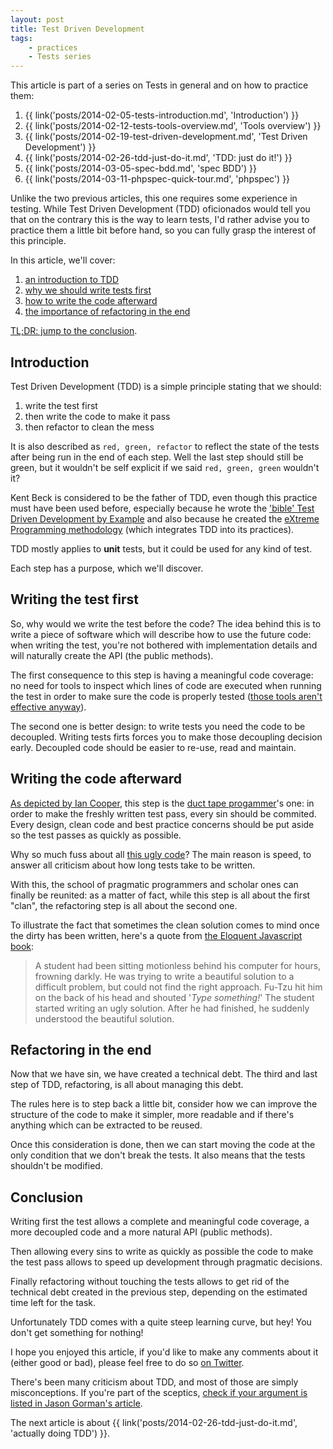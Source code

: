 ```yaml
---
layout: post
title: Test Driven Development
tags:
    - practices
    - Tests series
---
```


This article is part of a series on Tests in general and on how to practice
them:

1. {{ link('posts/2014-02-05-tests-introduction.md', 'Introduction') }}
2. {{ link('posts/2014-02-12-tests-tools-overview.md', 'Tools overview') }}
3. {{ link('posts/2014-02-19-test-driven-development.md', 'Test Driven Development') }}
4. {{ link('posts/2014-02-26-tdd-just-do-it.md', 'TDD: just do it!') }}
5. {{ link('posts/2014-03-05-spec-bdd.md', 'spec BDD') }}
6. {{ link('posts/2014-03-11-phpspec-quick-tour.md', 'phpspec') }}

Unlike the two previous articles, this one requires some experience in testing.
While Test Driven Development (TDD) oficionados would tell you that on the
contrary this is the way to learn tests, I'd rather advise you to practice them
a little bit before hand, so you can fully grasp the interest of this principle.

In this article, we'll cover:

1. [an introduction to TDD](#introduction)
2. [why we should write tests first](#writing-the-test-first)
2. [how to write the code afterward](#writing-the-code-afterward)
3. [the importance of refactoring in the end](#refactoring-in-the-end)

[TL;DR: jump to the conclusion](#conclusion).

## Introduction

Test Driven Development (TDD) is a simple principle stating that we should:

1. write the test first
2. then write the code to make it pass
3. then refactor to clean the mess

It is also described as `red, green, refactor` to reflect the state of the tests
after being run in the end of each step. Well the last step should still be
green, but it wouldn't be self explicit if we said `red, green, green` wouldn't
it?

Kent Beck is considered to be the father of TDD, even though this practice must
have been used before, especially because he wrote the
['bible' Test Driven Development by Example](http://en.wikipedia.org/wiki/Test-Driven_Development_by_Example)
and also because he created the [eXtreme Programming methodology](http://en.wikipedia.org/wiki/Extreme_Programming)
(which integrates TDD into its practices).

TDD mostly applies to **unit** tests, but it could be used for any kind of test.

Each step has a purpose, which we'll discover.

## Writing the test first

So, why would we write the test before the code? The idea behind this is to
write a piece of software which will describe how to use the future code: when
writing the test, you're not bothered with implementation details and will
naturally create the API (the public methods).

The first consequence to this step is having a meaningful code coverage: no need
for tools to inspect which lines of code are executed when running the test in
order to make sure the code is properly tested
([those tools aren't effective anyway](http://codemanship.co.uk/parlezuml/blog/?postid=1202)).

The second one is better design: to write tests you need the code to be
decoupled. Writing tests firts forces you to make those decoupling decision
early. Decoupled code should be easier to re-use, read and maintain.

## Writing the code afterward

[As depicted by Ian Cooper](http://vimeo.com/68375232), this step is the
[duct tape progammer](http://www.joelonsoftware.com/items/2009/09/23.html)'s
one: in order to make the freshly written test pass, every sin should be
commited. Every design, clean code and best practice concerns should be put
aside so the test passes as quickly as possible.

Why so much fuss about all
[this ugly code](http://redotheweb.com/2013/06/04/you-should-write-ugly-code.html)?
The main reason is speed, to answer all criticism about how long tests take to
be written.

With this, the school of pragmatic programmers and scholar ones can finally be
reunited: as a matter of fact, while this step is all about the first "clan",
the refactoring step is all about the second one.

To illustrate the fact that sometimes the clean solution comes to mind once the
dirty has been written, here's a quote from [the Eloquent Javascript book](http://eloquentjavascript.net/chapter6.html):

> A student had been sitting motionless behind his computer for hours,
> frowning darkly. He was trying to write a beautiful solution to a
> difficult problem, but could not find the right approach. Fu-Tzu hit
> him on the back of his head and shouted '*Type something!*' The student
> started writing an ugly solution. After he had finished, he suddenly
> understood the beautiful solution.

## Refactoring in the end

Now that we have sin, we have created a technical debt. The third and last step
of TDD, refactoring, is all about managing this debt.

The rules here is to step back a little bit, consider how we can improve the
structure of the code to make it simpler, more readable and if there's anything
which can be extracted to be reused.

Once this consideration is done, then we can start moving the code at the only
condition that we don't break the tests. It also means that the tests shouldn't
be modified.

## Conclusion

Writing first the test allows a complete and meaningful code coverage, a more
decoupled code and a more natural API (public methods).

Then allowing every sins to write as quickly as possible the code to make the
test pass allows to speed up development through pragmatic decisions.

Finally refactoring without touching the tests allows to get rid of the
technical debt created in the previous step, depending on the estimated time
left for the task.

Unfortunately TDD comes with a quite steep learning curve, but hey! You don't
get something for nothing!

I hope you enjoyed this article, if you'd like to make any comments about it
(either good or bad), please feel free to do so [on Twitter](https://twitter.com/epiloic).

There's been many criticism about TDD, and most of those are simply
misconceptions. If you're part of the sceptics,
[check if your argument is listed in Jason Gorman's article](http://codemanship.co.uk/parlezuml/blog/?postid=1170).

The next article is about {{ link('posts/2014-02-26-tdd-just-do-it.md', 'actually doing TDD') }}.
